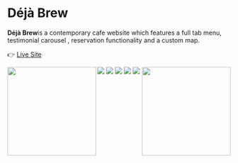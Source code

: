 
# Déjà Brew 
<strong>Déjà Brew</strong>is a contemporary cafe website which features a full tab menu, testimonial carousel , reservation functionality and a custom map. 

👉 [Live Site](https://ikeronx.github.io/bookie_app/) 

 <img src="https://64.media.tumblr.com/6df347d8120fb7e640900021b11153e4/8b2f498d287126ce-88/s2048x3072/956c0de4474ff49cfe14351f2bb7967fc1d488a6.pnj" target="_blank"/>

<img src="https://64.media.tumblr.com/82358640841cbff33adf30f3d5266b3b/9085974b9a078e70-0c/s2048x3072/365aae7947a5e6d21e198d6795853ff8e50dc48f.pnj" target="_blank"/>

<img src="https://64.media.tumblr.com/a943e58eaaef0d3cfe5f263f09b098ed/9085974b9a078e70-ac/s2048x3072/c4cb943e590dc772c4649f08b17f495d84217a31.pnj" target="_blank"/>

<img src="https://64.media.tumblr.com/7f737ddaee57a90f7d8464862fb0224e/9085974b9a078e70-c6/s2048x3072/eb3c83b75a01729afae9cafacbaf3f9f5e7bda60.pnj" target="_blank"/>

<img src="https://64.media.tumblr.com/7af8c1a6b000748d4360eeafdf2300f0/9085974b9a078e70-ce/s2048x3072/90e7beaebbc6f9117208b9cc21825575b9d30926.pnj" target="_blank"/>

<img align="left" src="https://64.media.tumblr.com/8b5f7c8bf219593d796266326d5cf917/9085974b9a078e70-06/s1280x1920/3a4a2646cbf78b090646f87360710aa8e8ce390c.pnj" width=200px target="_blank"/>
<img align="right" src="https://64.media.tumblr.com/a45f4bd09d4395b23acd1e9f3dd602b9/9085974b9a078e70-f1/s1280x1920/3936a926af3eb0415b27ac325071da644043bfed.pnj" width=200px target="_blank"/>